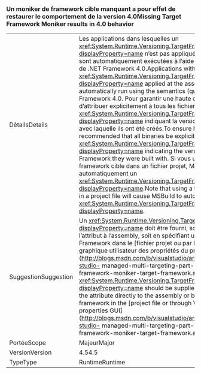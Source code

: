 ### <a name="missing-target-framework-moniker-results-in-40-behavior"></a><span data-ttu-id="a6818-101">Un moniker de framework cible manquant a pour effet de restaurer le comportement de la version 4.0</span><span class="sxs-lookup"><span data-stu-id="a6818-101">Missing Target Framework Moniker results in 4.0 behavior</span></span>

|   |   |
|---|---|
|<span data-ttu-id="a6818-102">Détails</span><span class="sxs-lookup"><span data-stu-id="a6818-102">Details</span></span>|<span data-ttu-id="a6818-103">Les applications dans lesquelles un <xref:System.Runtime.Versioning.TargetFrameworkAttribute?displayProperty=name> n’est pas appliqué au niveau de l’assembly sont automatiquement exécutées à l’aide de la sémantique (Quirks) de .NET Framework 4.0.</span><span class="sxs-lookup"><span data-stu-id="a6818-103">Applications without a <xref:System.Runtime.Versioning.TargetFrameworkAttribute?displayProperty=name> applied at the assembly level will automatically run using the semantics (quirks) of the .NET Framework 4.0.</span></span> <span data-ttu-id="a6818-104">Pour garantir une haute qualité, il est recommandé d’attribuer explicitement à tous les fichiers binaires un <xref:System.Runtime.Versioning.TargetFrameworkAttribute?displayProperty=name> indiquant la version du .NET Framework avec laquelle ils ont été créés.</span><span class="sxs-lookup"><span data-stu-id="a6818-104">To ensure high quality, it is recommended that all binaries be explicitly attributed with a <xref:System.Runtime.Versioning.TargetFrameworkAttribute?displayProperty=name> indicating the version of the .NET Framework they were built with.</span></span> <span data-ttu-id="a6818-105">Si vous utilisez un moniker de framework cible dans un fichier projet, MSBuild applique automatiquement un <xref:System.Runtime.Versioning.TargetFrameworkAttribute?displayProperty=name>.</span><span class="sxs-lookup"><span data-stu-id="a6818-105">Note that using a target framework moniker in a project file will cause MSBuild to automatically apply a <xref:System.Runtime.Versioning.TargetFrameworkAttribute?displayProperty=name>.</span></span>|
|<span data-ttu-id="a6818-106">Suggestion</span><span class="sxs-lookup"><span data-stu-id="a6818-106">Suggestion</span></span>|<span data-ttu-id="a6818-107">Un <xref:System.Runtime.Versioning.TargetFrameworkAttribute?displayProperty=name> doit être fourni, soit en ajoutant directement l’attribut à l’assembly, soit en spécifiant une version cible de .Net Framework dans le [fichier projet ou par le biais de l’interface graphique utilisateur des propriétés du projet de Visual Studio](http://blogs.msdn.com/b/visualstudio/archive/2010/05/19/visual-studio- managed-multi-targeting-part-1-concepts-target-framework-moniker-target-framework.aspx).</span><span class="sxs-lookup"><span data-stu-id="a6818-107">A <xref:System.Runtime.Versioning.TargetFrameworkAttribute?displayProperty=name> should be supplied, either through adding the attribute directly to the assembly or by specifying a target framework in the [project file or through Visual Studio's project properties GUI](http://blogs.msdn.com/b/visualstudio/archive/2010/05/19/visual-studio- managed-multi-targeting-part-1-concepts-target-framework-moniker-target-framework.aspx).</span></span>|
|<span data-ttu-id="a6818-108">Portée</span><span class="sxs-lookup"><span data-stu-id="a6818-108">Scope</span></span>|<span data-ttu-id="a6818-109">Majeur</span><span class="sxs-lookup"><span data-stu-id="a6818-109">Major</span></span>|
|<span data-ttu-id="a6818-110">Version</span><span class="sxs-lookup"><span data-stu-id="a6818-110">Version</span></span>|<span data-ttu-id="a6818-111">4.5</span><span class="sxs-lookup"><span data-stu-id="a6818-111">4.5</span></span>|
|<span data-ttu-id="a6818-112">Type</span><span class="sxs-lookup"><span data-stu-id="a6818-112">Type</span></span>|<span data-ttu-id="a6818-113">Runtime</span><span class="sxs-lookup"><span data-stu-id="a6818-113">Runtime</span></span>|

